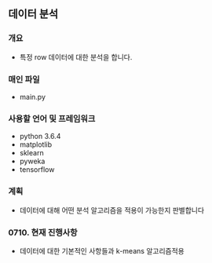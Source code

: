 ## 데이터 분석 ##

### 개요 ###
- 특정 row 데이터에 대한 분석을 합니다.

### 매인 파일 ###
- main.py

### 사용할 언어 및 프레임워크 ###
- python 3.6.4
- matplotlib
- sklearn
- pyweka
- tensorflow

### 계획 ###
- 데이터에 대해 어떤 분석 알고리즘을 적용이 가능한지 판별합니다

### 0710. 현재 진행사항 ###
- 데이터에 대한 기본적인 사항들과 k-means 알고리즘적용
